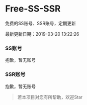 # Free-SS-SSR

免费的SS账号、SSR账号，定期更新

最新更新日期：2019-03-20 13:22:26 

### SS账号

抱歉，暂无账号

### SSR账号

抱歉，暂无账号



> 若本项目对您有所帮助，欢迎Star